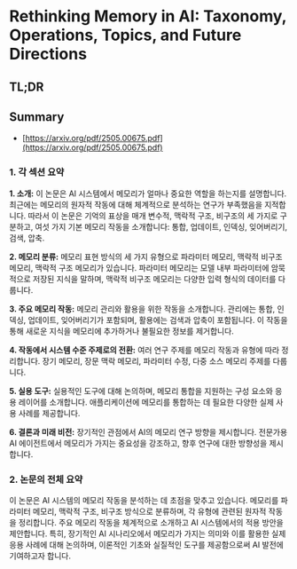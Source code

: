 # Rethinking Memory in AI: Taxonomy, Operations, Topics, and Future Directions
## TL;DR
## Summary
- [https://arxiv.org/pdf/2505.00675.pdf](https://arxiv.org/pdf/2505.00675.pdf)

### 1. 각 섹션 요약

**1. 소개:**
이 논문은 AI 시스템에서 메모리가 얼마나 중요한 역할을 하는지를 설명합니다. 최근에는 메모리의 원자적 작동에 대해 체계적으로 분석하는 연구가 부족했음을 지적합니다. 따라서 이 논문은 기억의 표상을 매개 변수적, 맥락적 구조, 비구조의 세 가지로 구분하고, 여섯 가지 기본 메모리 작동을 소개합니다: 통합, 업데이트, 인덱싱, 잊어버리기, 검색, 압축.

**2. 메모리 분류:**
메모리 표현 방식의 세 가지 유형으로 파라미터 메모리, 맥락적 비구조 메모리, 맥락적 구조 메모리가 있습니다. 파라미터 메모리는 모델 내부 파라미터에 암묵적으로 저장된 지식을 말하며, 맥락적 비구조 메모리는 다양한 입력 형식의 데이터를 다룹니다.

**3. 주요 메모리 작동:**
메모리 관리와 활용을 위한 작동을 소개합니다. 관리에는 통합, 인덱싱, 업데이트, 잊어버리기가 포함되며, 활용에는 검색과 압축이 포함됩니다. 이 작동을 통해 새로운 지식을 메모리에 추가하거나 불필요한 정보를 제거합니다.

**4. 작동에서 시스템 수준 주제로의 전환:**
여러 연구 주제를 메모리 작동과 유형에 따라 정리합니다. 장기 메모리, 장문 맥락 메모리, 파라미터 수정, 다중 소스 메모리 주제를 다룹니다.

**5. 실용 도구:**
실용적인 도구에 대해 논의하며, 메모리 통합을 지원하는 구성 요소와 응용 레이어를 소개합니다. 애플리케이션에 메모리를 통합하는 데 필요한 다양한 실제 사용 사례를 제공합니다.

**6. 결론과 미래 비전:**
장기적인 관점에서 AI의 메모리 연구 방향을 제시합니다. 전문가용 AI 에이전트에서 메모리가 가지는 중요성을 강조하고, 향후 연구에 대한 방향성을 제시합니다.

### 2. 논문의 전체 요약

이 논문은 AI 시스템의 메모리 작동을 분석하는 데 초점을 맞추고 있습니다. 메모리를 파라미터 메모리, 맥락적 구조, 비구조 방식으로 분류하며, 각 유형에 관련된 원자적 작동을 정리합니다. 주요 메모리 작동을 체계적으로 소개하고 AI 시스템에서의 적용 방안을 제안합니다. 특히, 장기적인 AI 시나리오에서 메모리가 가지는 의미와 이를 활용한 실제 응용 사례에 대해 논의하며, 이론적인 기초와 실질적인 도구를 제공함으로써 AI 발전에 기여하고자 합니다.